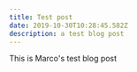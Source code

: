 ```yaml
---
title: Test post
date: 2019-10-30T10:28:45.582Z
description: a test blog post
---
```

This is Marco's test blog post
